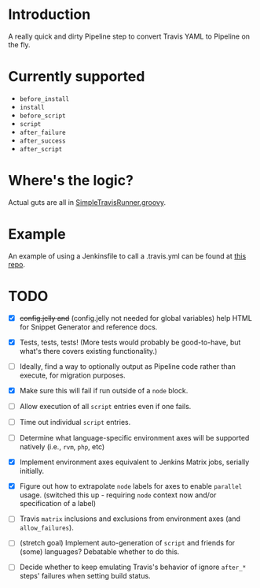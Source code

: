 # Introduction
A really quick and dirty Pipeline step to convert Travis YAML to Pipeline on the fly.

# Currently supported
- `before_install`
- `install`
- `before_script`
- `script`
- `after_failure`
- `after_success`
- `after_script`

# Where's the logic?
Actual guts are all in [SimpleTravisRunner.groovy](https://github.com/abayer/simple-travis-runner-plugin/blob/master/src/main/resources/org/jenkinsci/plugins/simpletravisrunner/SimpleTravisRunner.groovy).

# Example
An example of using a Jenkinsfile to call a .travis.yml can be found at [this repo](https://github.com/abayer/dummy-travis-test).

# TODO
- [X] ~~config.jelly and~~ \(config.jelly not needed for global variables\) help HTML for Snippet Generator and reference docs.
- [X] Tests, tests, tests! \(More tests would probably be good-to-have, but what's there covers existing functionality.\)
- [ ] Ideally, find a way to optionally output as Pipeline code rather than execute, for migration purposes.
- [X] Make sure this will fail if run outside of a `node` block.
- [ ] Allow execution of all `script` entries even if one fails.
- [ ] Time out individual `script` entries.
- [ ] Determine what language-specific environment axes will be supported natively (i.e., `rvm`, `php`, etc)
- [X] Implement environment axes equivalent to Jenkins Matrix jobs, serially initially.
- [X] Figure out how to extrapolate `node` labels for axes to enable
`parallel` usage. \(switched this up - requiring `node` context now and/or specification of a label\)
- [ ] Travis `matrix` inclusions and exclusions from environment axes (and `allow_failures`).
- [ ] \(stretch goal\) Implement auto-generation of `script` and friends for (some) languages? Debatable whether to do this.
- [ ] Decide whether to keep emulating Travis's behavior of ignore `after_*` steps' failures when setting build status.


